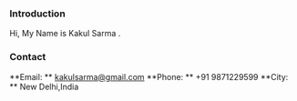 ###  Introduction

Hi, My Name is Kakul Sarma . 

### Contact
**Email: ** kakulsarma@gmail.com
**Phone: ** +91 9871229599
**City:  ** New Delhi,India

